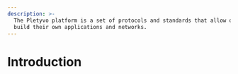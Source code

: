 ```yaml
---
description: >-
  The Pletyvo platform is a set of protocols and standards that allow others to
  build their own applications and networks.
---
```


# Introduction

